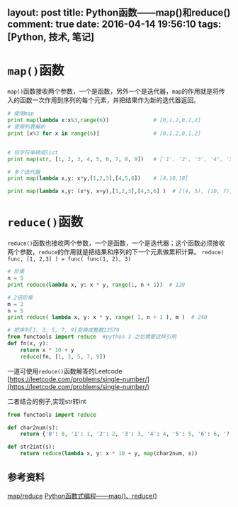 layout: post
title: Python函数——map()和reduce()
comment: true
date: 2016-04-14 19:56:10
tags: [Python, 技术, 笔记] 
---
# `map()`函数
`map()`函数接收两个参数，一个是函数，另外一个是迭代器，`map`的作用就是将传入的函数一次作用到序列的每个元素，并把结果作为新的迭代器返回。
```python
# 使用map
print map(lambda x:x%3,range(6))              # [0,1,2,0,1,2]
# 使用列表解析
print [x%3 for x in range(6)]                 # [0,1,2,0,1,2]


# 将字符串转成list
print map(str, [1, 2, 3, 4, 5, 6, 7, 8, 9])   # ['1', '2', '3', '4', '5', '6', '7', '8', '9']

# 多个迭代器
print map(lambda x,y: x*y,[1,2,3],[4,5,6])    # [4,10,18]

print map(lambda x,y: (x*y, x+y),[1,2,3],[4,5,6] )  # [(4, 5), (10, 7), (18, 9)]
```
<!-- more -->

# `reduce()`函数
`reduce()`函数也接收两个参数，一个是函数，一个是迭代器；这个函数必须接收两个参数，`reduce`的作用就是把结果和序列的下一个元素做累积计算。
`reduce( func, [1, 2,3] ) = func( func(1, 2), 3)`
```python
# 阶乘
n = 5
print reduce(lambda x, y: x * y, range(1, n + 1))  # 120

# 2倍阶乘
m = 2
n = 5
print reduce( lambda x, y: x * y, range( 1, n + 1 ), m )  # 240

# 把序列[1, 3, 5, 7, 9]变换成整数13579
from functools import reduce  #python 3 之后需要这样引用
def fn(x, y):
    return x * 10 + y
    reduce(fn, [1, 3, 5, 7, 9])
```
一道可使用`reduce()`函数解答的Leetcode
[https://leetcode.com/problems/single-number/](https://leetcode.com/problems/single-number/)

二者结合的例子,实现str转int
```python
from functools import reduce

def char2num(s):
    return {'0': 0, '1': 1, '2': 2, '3': 3, '4': 4, '5': 5, '6': 6, '7': 7, '8': 8, '9': 9}[s]

def str2int(s):
    return reduce(lambda x, y: x * 10 + y, map(char2num, s))
```

## 参考资料
[map/reduce](http://www.liaoxuefeng.com/wiki/0014316089557264a6b348958f449949df42a6d3a2e542c000/0014317852443934a86aa5bb5ea47fbbd5f35282b331335000)
[Python函数式编程——map()、reduce()](http://www.pythoner.com/46.html)